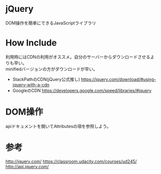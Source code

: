 # jQuery
DOM操作を簡単にできるJavaScriptライブラリ  


# How Include
利用時にはCDNの利用がオススメ。自分のサーバーからダウンロードさせるよりも早い。  
minifiedバージョンの方がダウンロードが早い。  

* StackPathのCDN(jQuery公式推し)
https://jquery.com/download/#using-jquery-with-a-cdn
* GoogleのCDN
https://developers.google.com/speed/libraries/#jquery


# DOM操作
apiドキュメントを開いてAttributesの項を参照しよう。  



# 参考
http://jquery.com/
https://classroom.udacity.com/courses/ud245/
http://api.jquery.com/
